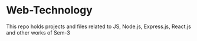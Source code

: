 # Web-Technology
This repo holds projects and files related to JS, Node.js, Express.js, React.js and other works of Sem-3
